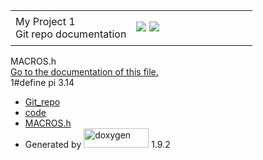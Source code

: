 <div id="top">
<div id="titlearea">
<table data-cellspacing="0" data-cellpadding="0">
<colgroup>
<col style="width: 50%" />
<col style="width: 50%" />
</colgroup>
<tbody>
<tr class="odd" style="height: 56px;">
<td id="projectalign" style="padding-left: 0.5em"><div id="projectname">
My Project<span id="projectnumber"> 1</span>
</div>
<div id="projectbrief">
Git repo documentation
</div></td>
<td><div id="MSearchBox" class="MSearchBoxInactive">
<span class="left"> <img src="search/mag_sel.svg" id="MSearchSelect" onmouseover="return searchBox.OnSearchSelectShow()" onmouseout="return searchBox.OnSearchSelectHide()" /> </span><span class="right"> <a href="javascript:searchBox.CloseResultsWindow()" id="MSearchClose"><img src="search/close.svg" id="MSearchCloseImg" data-border="0" /></a> </span>
</div></td>
</tr>
</tbody>
</table>
</div>
</div>
<div id="side-nav" class="ui-resizable side-nav-resizable">
<div id="nav-tree">
<div id="nav-tree-contents">
<div id="nav-sync" class="sync">

</div>
</div>
</div>
<div id="splitbar" class="ui-resizable-handle" style="-moz-user-select:none;">

</div>
</div>
<div id="doc-content">
<div id="MSearchSelectWindow" onmouseover="return searchBox.OnSearchSelectShow()" onmouseout="return searchBox.OnSearchSelectHide()" onkeydown="return searchBox.OnSearchSelectKey(event)">

</div>
<div id="MSearchResultsWindow">

</div>
<div class="header">
<div class="headertitle">
<div class="title">
MACROS.h
</div>
</div>
</div>
<div class="contents">
<a href="_m_a_c_r_o_s_8h.html">Go to the documentation of this file.</a>
<div class="fragment">
<div class="line">
<span id="l00001"></span><span class="lineno"> 1</span><span class="preprocessor">#define pi 3.14 </span>
</div>
</div>
</div>
</div>
<div id="nav-path" class="navpath">
<ul>
<li><a href="dir_d865ef5788fa04a5f3f6200fa664f394.html" class="el">Git_repo</a></li>
<li><a href="dir_3ef18741690b024f5030e070e0dc1b1a.html" class="el">code</a></li>
<li><a href="_m_a_c_r_o_s_8h.html" class="el">MACROS.h</a></li>
<li>Generated by <a href="https://www.doxygen.org/index.html"><img src="doxygen.svg" class="footer" width="104" height="31" alt="doxygen" /></a> 1.9.2</li>
</ul>
</div>
